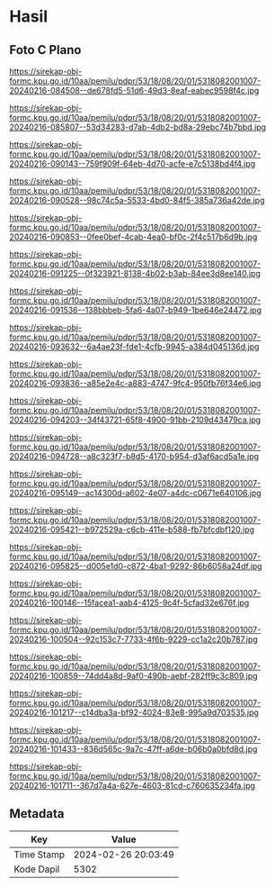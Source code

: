 # Hasil

## Foto C Plano

https://sirekap-obj-formc.kpu.go.id/10aa/pemilu/pdpr/53/18/08/20/01/5318082001007-20240216-084508--de678fd5-51d6-49d3-8eaf-eabec9598f4c.jpg

https://sirekap-obj-formc.kpu.go.id/10aa/pemilu/pdpr/53/18/08/20/01/5318082001007-20240216-085807--53d34283-d7ab-4db2-bd8a-29ebc74b7bbd.jpg

https://sirekap-obj-formc.kpu.go.id/10aa/pemilu/pdpr/53/18/08/20/01/5318082001007-20240216-090143--759f909f-64eb-4d70-acfe-e7c5138bd4f4.jpg

https://sirekap-obj-formc.kpu.go.id/10aa/pemilu/pdpr/53/18/08/20/01/5318082001007-20240216-090528--98c74c5a-5533-4bd0-84f5-385a736a42de.jpg

https://sirekap-obj-formc.kpu.go.id/10aa/pemilu/pdpr/53/18/08/20/01/5318082001007-20240216-090853--0fee0bef-4cab-4ea0-bf0c-2f4c517b6d9b.jpg

https://sirekap-obj-formc.kpu.go.id/10aa/pemilu/pdpr/53/18/08/20/01/5318082001007-20240216-091225--0f323921-8138-4b02-b3ab-84ee3d8ee140.jpg

https://sirekap-obj-formc.kpu.go.id/10aa/pemilu/pdpr/53/18/08/20/01/5318082001007-20240216-091536--138bbbeb-5fa6-4a07-b949-1be646e24472.jpg

https://sirekap-obj-formc.kpu.go.id/10aa/pemilu/pdpr/53/18/08/20/01/5318082001007-20240216-093632--6a4ae23f-fde1-4cfb-9945-a384d045136d.jpg

https://sirekap-obj-formc.kpu.go.id/10aa/pemilu/pdpr/53/18/08/20/01/5318082001007-20240216-093836--a85e2e4c-a883-4747-9fc4-950fb76f34e6.jpg

https://sirekap-obj-formc.kpu.go.id/10aa/pemilu/pdpr/53/18/08/20/01/5318082001007-20240216-094203--34f43721-65f8-4900-91bb-2109d43479ca.jpg

https://sirekap-obj-formc.kpu.go.id/10aa/pemilu/pdpr/53/18/08/20/01/5318082001007-20240216-094728--a8c323f7-b8d5-4170-b954-d3af6acd5a1e.jpg

https://sirekap-obj-formc.kpu.go.id/10aa/pemilu/pdpr/53/18/08/20/01/5318082001007-20240216-095149--ac14300d-a602-4e07-a4dc-c0671e640106.jpg

https://sirekap-obj-formc.kpu.go.id/10aa/pemilu/pdpr/53/18/08/20/01/5318082001007-20240216-095421--b972529a-c6cb-411e-b588-fb7bfcdbf120.jpg

https://sirekap-obj-formc.kpu.go.id/10aa/pemilu/pdpr/53/18/08/20/01/5318082001007-20240216-095825--d005e1d0-c872-4ba1-9292-86b6058a24df.jpg

https://sirekap-obj-formc.kpu.go.id/10aa/pemilu/pdpr/53/18/08/20/01/5318082001007-20240216-100146--15facea1-aab4-4125-9c4f-5cfad32e676f.jpg

https://sirekap-obj-formc.kpu.go.id/10aa/pemilu/pdpr/53/18/08/20/01/5318082001007-20240216-100504--92c153c7-7733-4f6b-9229-cc1a2c20b787.jpg

https://sirekap-obj-formc.kpu.go.id/10aa/pemilu/pdpr/53/18/08/20/01/5318082001007-20240216-100859--74dd4a8d-9af0-490b-aebf-282ff9c3c809.jpg

https://sirekap-obj-formc.kpu.go.id/10aa/pemilu/pdpr/53/18/08/20/01/5318082001007-20240216-101217--c14dba3a-bf92-4024-83e8-995a9d703535.jpg

https://sirekap-obj-formc.kpu.go.id/10aa/pemilu/pdpr/53/18/08/20/01/5318082001007-20240216-101433--836d565c-9a7c-47ff-a6de-b06b0a0bfd8d.jpg

https://sirekap-obj-formc.kpu.go.id/10aa/pemilu/pdpr/53/18/08/20/01/5318082001007-20240216-101711--367d7a4a-627e-4603-81cd-c760635234fa.jpg


## Metadata

| Key        | Value               |
| ---------- | ------------------- |
| Time Stamp | 2024-02-26 20:03:49 |
| Kode Dapil | 5302                |



